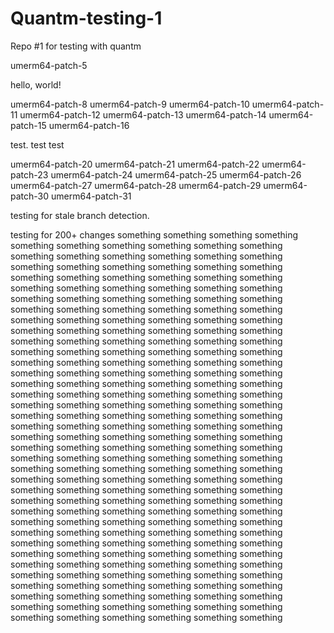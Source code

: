 # Quantm-testing-1
Repo #1 for testing with quantm

umerm64-patch-5

hello, world!

umerm64-patch-8
umerm64-patch-9
umerm64-patch-10
umerm64-patch-11
umerm64-patch-12
umerm64-patch-13
umerm64-patch-14
umerm64-patch-15
umerm64-patch-16

test.
test
test

umerm64-patch-20
umerm64-patch-21
umerm64-patch-22
umerm64-patch-23
umerm64-patch-24
umerm64-patch-25
umerm64-patch-26
umerm64-patch-27
umerm64-patch-28
umerm64-patch-29
umerm64-patch-30
umerm64-patch-31


testing for stale branch detection.

testing for 200+ changes
something
something
something
something
something
something
something
something
something
something
something
something
something
something
something
something
something
something
something
something
something
something
something
something
something
something
something
something
something
something
something
something
something
something
something
something
something
something
something
something
something
something
something
something
something
something
something
something
something
something
something
something
something
something
something
something
something
something
something
something
something
something
something
something
something
something
something
something
something
something
something
something
something
something
something
something
something
something
something
something
something
something
something
something
something
something
something
something
something
something
something
something
something
something
something
something
something
something
something
something
something
something
something
something
something
something
something
something
something
something
something
something
something
something
something
something
something
something
something
something
something
something
something
something
something
something
something
something
something
something
something
something
something
something
something
something
something
something
something
something
something
something
something
something
something
something
something
something
something
something
something
something
something
something
something
something
something
something
something
something
something
something
something
something
something
something
something
something
something
something
something
something
something
something
something
something
something
something
something
something
something
something
something
something
something
something
something
something
something
something
something
something
something
something
something
something
something
something
something
something
something
something
something
something
something
something
something
something
something
something
something
something
something
something
something
something
something
something
something
something

